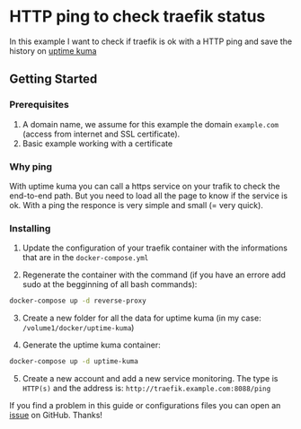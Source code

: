 # HTTP ping to check traefik status

In this example I want to check if traefik is ok with a HTTP ping and save the history on [uptime kuma](https://github.com/louislam/uptime-kuma)


## Getting Started

### Prerequisites

1. A domain name, we assume for this example the domain `example.com` (access from internet and SSL certificate).
2. Basic example working with a certificate

### Why ping
With uptime kuma you can call a https service on your trafik to check the end-to-end path. But you need to load all the page to know if the service is ok. With a ping the responce is very simple and small (= very quick).


### Installing

1. Update the configuration of your traefik container with the informations that are in the `docker-compose.yml`

2. Regenerate the container with the command (if you have an errore add sudo at the begginning of all bash commands):

```bash
docker-compose up -d reverse-proxy
```

3. Create a new folder for all the data for uptime kuma (in my case: `/volume1/docker/uptime-kuma`)

4. Generate the uptime kuma container:

```bash
docker-compose up -d uptime-kuma
```

5. Create a new account and add a new service monitoring. The type is `HTTP(s)` and the address is: `http://traefik.example.com:8088/ping`


If you find a problem in this guide or configurations files you can open an [issue](https://github.com/frigi83/traefik-examples/issues) on GitHub. Thanks!
